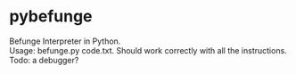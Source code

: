 pybefunge
=========

Befunge Interpreter in Python.<br />
Usage: befunge.py code.txt. Should work correctly with all the instructions.<br />
Todo: a debugger?
